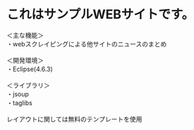 # これはサンプルWEBサイトです。
＜主な機能＞<br>
・webスクレイピングによる他サイトのニュースのまとめ<br><br>
＜開発環境＞<br>
・Eclipse(4.6.3)<br><br>
＜ライブラリ＞<br>
・jsoup<br>
・taglibs<br><br>
レイアウトに関しては無料のテンプレートを使用
